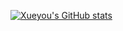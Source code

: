 [![Xueyou's GitHub stats](https://github-readme-stats.vercel.app/api?username=xueyouluo&show_icons=true&count_private=true&theme=vue)](https://github.com/anuraghazra/github-readme-stats)

<!-- [![Top Langs](https://github-readme-stats.vercel.app/api/top-langs/?username=xueyouluo&layout=compact)](https://github.com/anuraghazra/github-readme-stats)
 -->

